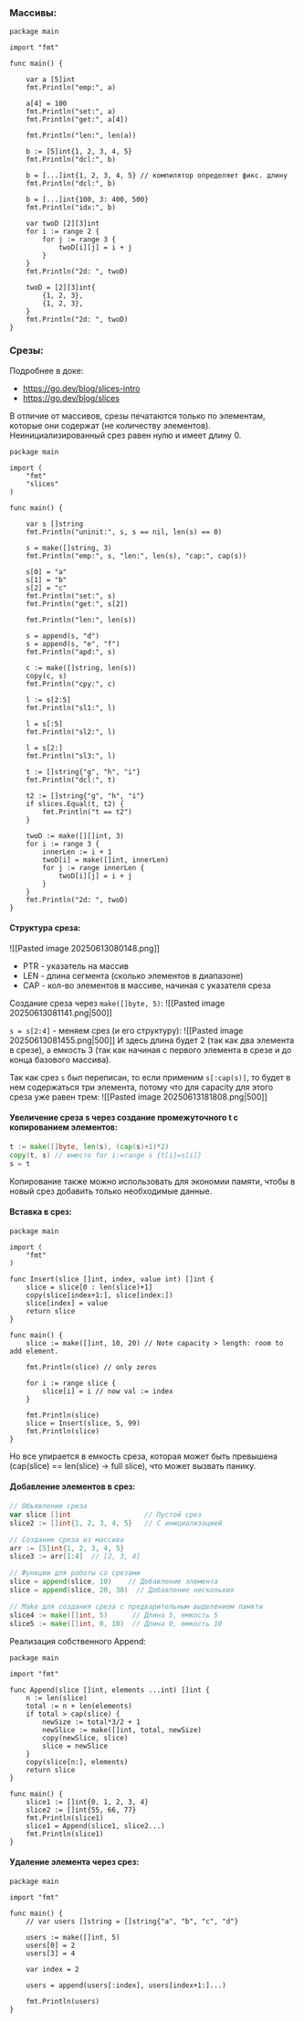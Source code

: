 
### Массивы:

```run-go
package main

import "fmt"

func main() {

    var a [5]int
    fmt.Println("emp:", a)

    a[4] = 100
    fmt.Println("set:", a)
    fmt.Println("get:", a[4])

    fmt.Println("len:", len(a))

    b := [5]int{1, 2, 3, 4, 5}
    fmt.Println("dcl:", b)

    b = [...]int{1, 2, 3, 4, 5} // компилятор определяет фикс. длину
    fmt.Println("dcl:", b)

    b = [...]int{100, 3: 400, 500}
    fmt.Println("idx:", b)

    var twoD [2][3]int
    for i := range 2 {
        for j := range 3 {
            twoD[i][j] = i + j
        }
    }
    fmt.Println("2d: ", twoD)

    twoD = [2][3]int{
        {1, 2, 3},
        {1, 2, 3},
    }
    fmt.Println("2d: ", twoD)
}
```

### Срезы:

Подробнее в доке: 
- https://go.dev/blog/slices-intro
- https://go.dev/blog/slices

В отличие от массивов, срезы печатаются только по элементам, которые они содержат (не количеству элементов). Неинициализированный срез равен нулю и имеет длину 0.

```run-go
package main

import (
    "fmt"
    "slices"
)

func main() {

    var s []string
    fmt.Println("uninit:", s, s == nil, len(s) == 0)

    s = make([]string, 3)
    fmt.Println("emp:", s, "len:", len(s), "cap:", cap(s))

    s[0] = "a"
    s[1] = "b"
    s[2] = "c"
    fmt.Println("set:", s)
    fmt.Println("get:", s[2])

    fmt.Println("len:", len(s))

    s = append(s, "d")
    s = append(s, "e", "f")
    fmt.Println("apd:", s)

    c := make([]string, len(s))
    copy(c, s)
    fmt.Println("cpy:", c)

    l := s[2:5]
    fmt.Println("sl1:", l)

    l = s[:5]
    fmt.Println("sl2:", l)

    l = s[2:]
    fmt.Println("sl3:", l)

    t := []string{"g", "h", "i"}
    fmt.Println("dcl:", t)

    t2 := []string{"g", "h", "i"}
    if slices.Equal(t, t2) {
        fmt.Println("t == t2")
    }

    twoD := make([][]int, 3)
    for i := range 3 {
        innerLen := i + 1
        twoD[i] = make([]int, innerLen)
        for j := range innerLen {
            twoD[i][j] = i + j
        }
    }
    fmt.Println("2d: ", twoD)
}
```

#### Структура среза:
![[Pasted image 20250613080148.png]]
- PTR - указатель на массив
- LEN - длина сегмента (сколько элементов в диапазоне)
- CAP - кол-во элементов в массиве, начиная с указателя среза
  
Создание среза через `make([]byte, 5)`:
![[Pasted image 20250613081141.png|500]]

`s = s[2:4]` - меняем срез (и его структуру):
![[Pasted image 20250613081455.png|500]]
И здесь длина будет 2 (так как два элемента в срезе), а емкость 3 (так как начиная с первого элемента в срезе и до конца базового массива).

Так как срез `s` был переписан, то если применим `s[:cap(s)]`, то будет в нем содержаться три элемента, потому что для capacity для этого среза уже равен трем:
![[Pasted image 20250613181808.png|500]]

#### Увеличение среза s через создание промежуточного t c копированием элементов:
```go
t := make([]byte, len(s), (cap(s)+1)*2)
copy(t, s) // вместо for i:=range s {t[i]=s[i]}
s = t
```
Копирование также можно использовать для экономии памяти, чтобы в новый срез добавить только необходимые данные.

#### Вставка в срез:
```run-go
package main

import (
	"fmt"
)

func Insert(slice []int, index, value int) []int {
	slice = slice[0 : len(slice)+1]
	copy(slice[index+1:], slice[index:])
	slice[index] = value
	return slice
}

func main() {
	slice := make([]int, 10, 20) // Note capacity > length: room to add element.
	
	fmt.Println(slice) // only zeros
	
	for i := range slice {
		slice[i] = i // now val := index
	}
	
	fmt.Println(slice)
	slice = Insert(slice, 5, 99)
	fmt.Println(slice)
}
```
Но все упирается в емкость среза, которая может быть превышена (cap(slice) == len(slice) -> full slice), что может вызвать панику.

#### Добавление элементов в срез:
```go
// Объявление среза
var slice []int                  // Пустой срез
slice2 := []int{1, 2, 3, 4, 5}   // С инициализацией

// Создание среза из массива
arr := [5]int{1, 2, 3, 4, 5}
slice3 := arr[1:4]  // [2, 3, 4]

// Функции для работы со срезами
slice = append(slice, 10)    // Добавление элемента
slice = append(slice, 20, 30)  // Добавление нескольких

// Make для создания среза с предварительным выделением памяти
slice4 := make([]int, 5)      // Длина 5, емкость 5 
slice5 := make([]int, 0, 10)  // Длина 0, емкость 10
```

Реализация собственного Append:
```run-go
package main

import "fmt"

func Append(slice []int, elements ...int) []int {
	n := len(slice)
	total := n + len(elements)
	if total > cap(slice) {
		newSize := total*3/2 + 1
		newSlice := make([]int, total, newSize)
		copy(newSlice, slice)
		slice = newSlice
	}
	copy(slice[n:], elements)
	return slice
}

func main() {
	slice1 := []int{0, 1, 2, 3, 4}
	slice2 := []int{55, 66, 77}
	fmt.Println(slice1)
	slice1 = Append(slice1, slice2...)
	fmt.Println(slice1)
}
```

#### Удаление элемента через срез:
```run-go
package main

import "fmt"

func main() {
	// var users []string = []string{"a", "b", "c", "d"}
	
	users := make([]int, 5)
	users[0] = 2
	users[3] = 4
	
	var index = 2
	
	users = append(users[:index], users[index+1:]...)
	
	fmt.Println(users)
}
```
